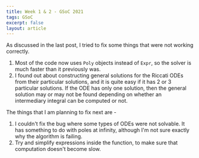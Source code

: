 ```yaml
---
title: Week 1 & 2 - GSoC 2021
tags: GSoC
excerpt: false
layout: article
---
```


As discussed in the last post, I tried to fix some things that were not working correctly.
<ol>
    <li>
        Most of the code now uses <code>Poly</code> objects instead of <code>Expr</code>, so the solver is much faster than it previously was.
    </li>
    <li>
        I found out about constructing general solutions for the Riccati ODEs from their particular solutions, and it is quite easy if it has 2 or 3 particular solutions. If the ODE has only one solution, then the general solution may or may not be found depending on whether an intermediary integral can be computed or not.
    </li>
</ol>

The things that I am planning to fix next are -
<ol>
    <li>
        I couldn't fix the bug where some types of ODEs were not solvable. It has something to do with poles at infinity, although I'm not sure exactly why the algorithm is failing.
    </li>
    <li>
        Try and simplify expressions inside the function, to make sure that computation doesn't become slow.
    </li>
</ol>
